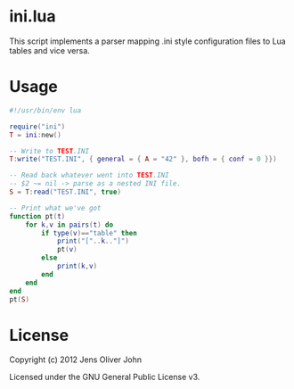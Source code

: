 # ini.lua
This script implements a parser mapping .ini style configuration files to Lua
tables and vice versa.

# Usage
```lua
#!/usr/bin/env lua

require("ini")
T = ini:new()

-- Write to TEST.INI
T:write("TEST.INI", { general = { A = "42" }, bofh = { conf = 0 }})

-- Read back whatever went into TEST.INI
-- $2 ~= nil -> parse as a nested INI file.
S = T:read("TEST.INI", true)

-- Print what we've got
function pt(t)
    for k,v in pairs(t) do
        if type(v)=="table" then
            print("["..k.."]")
            pt(v)
        else
            print(k,v)
        end
    end
end
pt(S)
```

# License
Copyright (c) 2012 Jens Oliver John

Licensed under the GNU General Public License v3.
